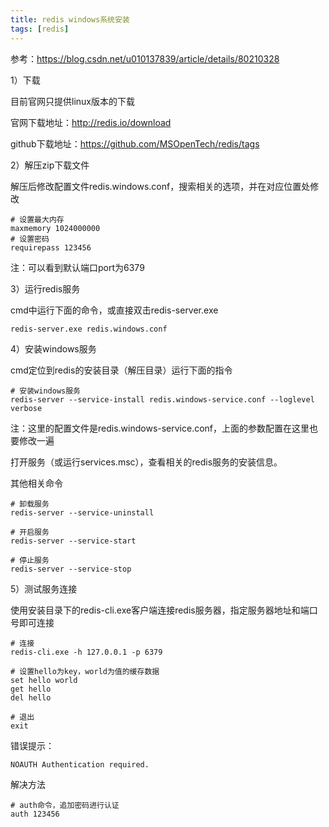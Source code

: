 ```yaml
---
title: redis windows系统安装
tags: [redis]
---
```


参考：https://blog.csdn.net/u010137839/article/details/80210328

1）下载

目前官网只提供linux版本的下载

官网下载地址：http://redis.io/download

github下载地址：https://github.com/MSOpenTech/redis/tags

2）解压zip下载文件

解压后修改配置文件redis.windows.conf，搜索相关的选项，并在对应位置处修改

```
# 设置最大内存
maxmemory 1024000000
# 设置密码
requirepass 123456
```

注：可以看到默认端口port为6379

3）运行redis服务

cmd中运行下面的命令，或直接双击redis-server.exe

```
redis-server.exe redis.windows.conf
```

4）安装windows服务

cmd定位到redis的安装目录（解压目录）运行下面的指令

```
# 安装windows服务
redis-server --service-install redis.windows-service.conf --loglevel verbose
```

注：这里的配置文件是redis.windows-service.conf，上面的参数配置在这里也要修改一遍

打开服务（或运行services.msc），查看相关的redis服务的安装信息。

其他相关命令

```
# 卸载服务
redis-server --service-uninstall

# 开启服务
redis-server --service-start

# 停止服务
redis-server --service-stop
```

5）测试服务连接

使用安装目录下的redis-cli.exe客户端连接redis服务器，指定服务器地址和端口号即可连接

```
# 连接
redis-cli.exe -h 127.0.0.1 -p 6379

# 设置hello为key，world为值的缓存数据
set hello world
get hello
del hello

# 退出
exit
```

错误提示：

```
NOAUTH Authentication required.
```

解决方法

```
# auth命令，追加密码进行认证
auth 123456
```